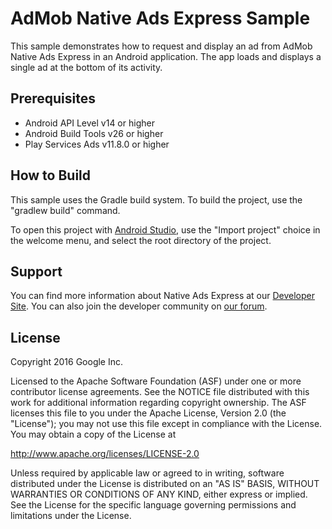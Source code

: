 AdMob Native Ads Express Sample
===============================

This sample demonstrates how to request and display an ad from AdMob Native Ads
Express in an Android application. The app loads and displays a single ad at the
bottom of its activity.

Prerequisites
-------------

- Android API Level v14 or higher
- Android Build Tools v26 or higher
- Play Services Ads v11.8.0 or higher

How to Build
------------

This sample uses the Gradle build system. To build the project, use the
"gradlew build" command.

To open this project with
[Android Studio](http://developer.android.com/studio/index.html), use the "Import
project" choice in the welcome menu, and select the root directory of the
project.

Support
-------

You can find more information about Native Ads Express at our
[Developer Site](https://developers.google.com/mobile-ads-sdk/). You can also join the
developer community on
[our forum](https://groups.google.com/forum/#!forum/google-admob-ads-sdk).

License
-------

Copyright 2016 Google Inc.

Licensed to the Apache Software Foundation (ASF) under one or more contributor
license agreements.  See the NOTICE file distributed with this work for
additional information regarding copyright ownership.  The ASF licenses this
file to you under the Apache License, Version 2.0 (the "License"); you may not
use this file except in compliance with the License.  You may obtain a copy of
the License at

http://www.apache.org/licenses/LICENSE-2.0

Unless required by applicable law or agreed to in writing, software
distributed under the License is distributed on an "AS IS" BASIS, WITHOUT
WARRANTIES OR CONDITIONS OF ANY KIND, either express or implied.  See the
License for the specific language governing permissions and limitations under
the License.
